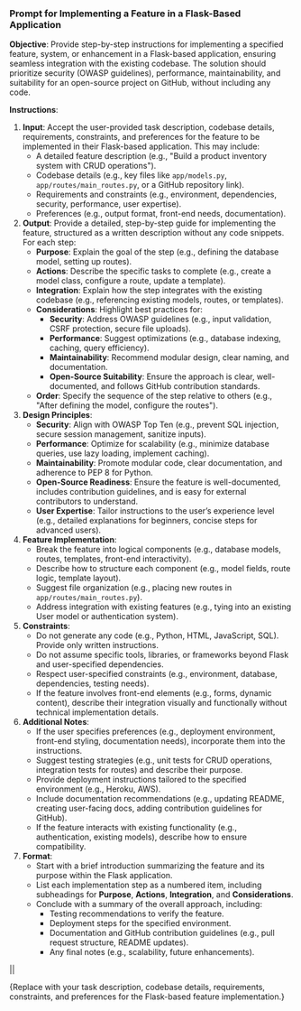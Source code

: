 ### Prompt for Implementing a Feature in a Flask-Based Application

**Objective**: Provide step-by-step instructions for implementing a specified feature, system, or enhancement in a Flask-based application, ensuring seamless integration with the existing codebase. The solution should prioritize security (OWASP guidelines), performance, maintainability, and suitability for an open-source project on GitHub, without including any code.

**Instructions**:
1. **Input**: Accept the user-provided task description, codebase details, requirements, constraints, and preferences for the feature to be implemented in their Flask-based application. This may include:
   - A detailed feature description (e.g., "Build a product inventory system with CRUD operations").
   - Codebase details (e.g., key files like `app/models.py`, `app/routes/main_routes.py`, or a GitHub repository link).
   - Requirements and constraints (e.g., environment, dependencies, security, performance, user expertise).
   - Preferences (e.g., output format, front-end needs, documentation).
2. **Output**: Provide a detailed, step-by-step guide for implementing the feature, structured as a written description without any code snippets. For each step:
   - **Purpose**: Explain the goal of the step (e.g., defining the database model, setting up routes).
   - **Actions**: Describe the specific tasks to complete (e.g., create a model class, configure a route, update a template).
   - **Integration**: Explain how the step integrates with the existing codebase (e.g., referencing existing models, routes, or templates).
   - **Considerations**: Highlight best practices for:
     - **Security**: Address OWASP guidelines (e.g., input validation, CSRF protection, secure file uploads).
     - **Performance**: Suggest optimizations (e.g., database indexing, caching, query efficiency).
     - **Maintainability**: Recommend modular design, clear naming, and documentation.
     - **Open-Source Suitability**: Ensure the approach is clear, well-documented, and follows GitHub contribution standards.
   - **Order**: Specify the sequence of the step relative to others (e.g., "After defining the model, configure the routes").
3. **Design Principles**:
   - **Security**: Align with OWASP Top Ten (e.g., prevent SQL injection, secure session management, sanitize inputs).
   - **Performance**: Optimize for scalability (e.g., minimize database queries, use lazy loading, implement caching).
   - **Maintainability**: Promote modular code, clear documentation, and adherence to PEP 8 for Python.
   - **Open-Source Readiness**: Ensure the feature is well-documented, includes contribution guidelines, and is easy for external contributors to understand.
   - **User Expertise**: Tailor instructions to the user’s experience level (e.g., detailed explanations for beginners, concise steps for advanced users).
4. **Feature Implementation**:
   - Break the feature into logical components (e.g., database models, routes, templates, front-end interactivity).
   - Describe how to structure each component (e.g., model fields, route logic, template layout).
   - Suggest file organization (e.g., placing new routes in `app/routes/main_routes.py`).
   - Address integration with existing features (e.g., tying into an existing User model or authentication system).
5. **Constraints**:
   - Do not generate any code (e.g., Python, HTML, JavaScript, SQL). Provide only written instructions.
   - Do not assume specific tools, libraries, or frameworks beyond Flask and user-specified dependencies.
   - Respect user-specified constraints (e.g., environment, database, dependencies, testing needs).
   - If the feature involves front-end elements (e.g., forms, dynamic content), describe their integration visually and functionally without technical implementation details.
6. **Additional Notes**:
   - If the user specifies preferences (e.g., deployment environment, front-end styling, documentation needs), incorporate them into the instructions.
   - Suggest testing strategies (e.g., unit tests for CRUD operations, integration tests for routes) and describe their purpose.
   - Provide deployment instructions tailored to the specified environment (e.g., Heroku, AWS).
   - Include documentation recommendations (e.g., updating README, creating user-facing docs, adding contribution guidelines for GitHub).
   - If the feature interacts with existing functionality (e.g., authentication, existing models), describe how to ensure compatibility.
7. **Format**:
   - Start with a brief introduction summarizing the feature and its purpose within the Flask application.
   - List each implementation step as a numbered item, including subheadings for **Purpose**, **Actions**, **Integration**, and **Considerations**.
   - Conclude with a summary of the overall approach, including:
     - Testing recommendations to verify the feature.
     - Deployment steps for the specified environment.
     - Documentation and GitHub contribution guidelines (e.g., pull request structure, README updates).
     - Any final notes (e.g., scalability, future enhancements).

||

{Replace with your task description, codebase details, requirements, constraints, and preferences for the Flask-based feature implementation.}